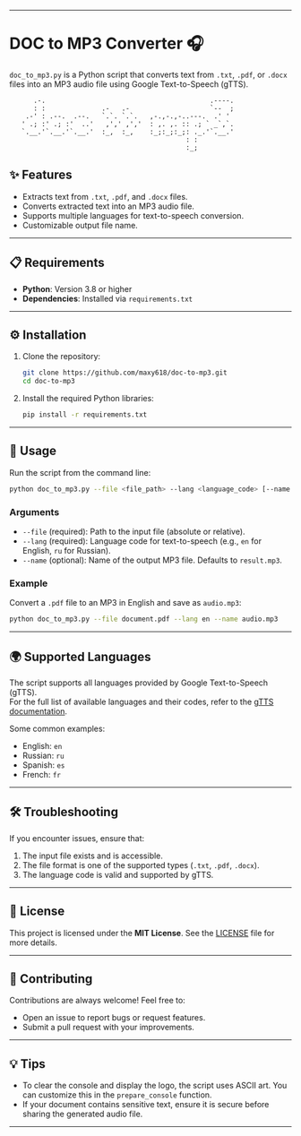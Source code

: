 
---

# DOC to MP3 Converter 🎧

`doc_to_mp3.py` is a Python script that converts text from `.txt`, `.pdf`, or `.docx` files into an MP3 audio file using Google Text-to-Speech (gTTS).

```
      .-.                                         .----.
      : :              .-   .-                    `--  ;
    .-' : .--.  .--.   `.`. `.`.   ,-.,-.,-..---.  .' ' 
   ' .; :' .; :'  ..'   ,',' ,','  : ,. ,. :: .; ` _`,`.
   `.__.'`.__.'`.__.'  :_,  :_,    :_;:_;:_;: ._.'`.__.'
                                            : :         
                                            :_;         
```

## ✨ Features

- Extracts text from `.txt`, `.pdf`, and `.docx` files.  
- Converts extracted text into an MP3 audio file.  
- Supports multiple languages for text-to-speech conversion.  
- Customizable output file name.  

---

## 📋 Requirements

- **Python**: Version 3.8 or higher  
- **Dependencies**: Installed via `requirements.txt`  

---

## ⚙️ Installation

1. Clone the repository:
   ```bash
   git clone https://github.com/maxy618/doc-to-mp3.git
   cd doc-to-mp3
   ```

2. Install the required Python libraries:
   ```bash
   pip install -r requirements.txt
   ```

---

## 🚀 Usage

Run the script from the command line:  
```bash
python doc_to_mp3.py --file <file_path> --lang <language_code> [--name <output_name>]
```

### **Arguments**
- `--file` (required): Path to the input file (absolute or relative).  
- `--lang` (required): Language code for text-to-speech (e.g., `en` for English, `ru` for Russian).  
- `--name` (optional): Name of the output MP3 file. Defaults to `result.mp3`.  

### **Example**
Convert a `.pdf` file to an MP3 in English and save as `audio.mp3`:
```bash
python doc_to_mp3.py --file document.pdf --lang en --name audio.mp3
```

---

## 🌍 Supported Languages

The script supports all languages provided by Google Text-to-Speech (gTTS).  
For the full list of available languages and their codes, refer to the [gTTS documentation](https://gtts.readthedocs.io/en/latest/module.html#languages).  

Some common examples:
- English: `en`  
- Russian: `ru`  
- Spanish: `es`  
- French: `fr`  

---

## 🛠 Troubleshooting

If you encounter issues, ensure that:
1. The input file exists and is accessible.  
2. The file format is one of the supported types (`.txt`, `.pdf`, `.docx`).  
3. The language code is valid and supported by gTTS.  

---

## 📄 License

This project is licensed under the **MIT License**. See the [LICENSE](LICENSE) file for more details.  

---

## 🤝 Contributing

Contributions are always welcome! Feel free to:  
- Open an issue to report bugs or request features.  
- Submit a pull request with your improvements.  

---

## 💡 Tips

- To clear the console and display the logo, the script uses ASCII art. You can customize this in the `prepare_console` function.  
- If your document contains sensitive text, ensure it is secure before sharing the generated audio file.  

--- 